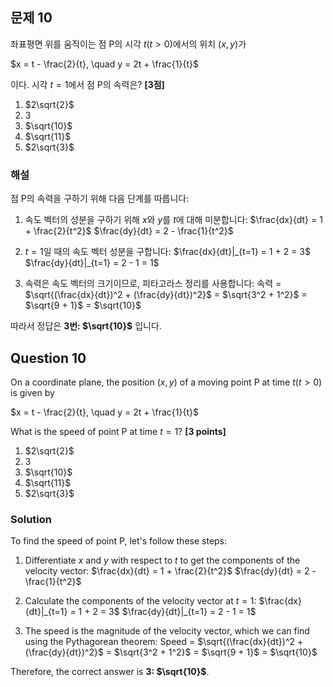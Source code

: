 ## 문제 10

좌표평면 위를 움직이는 점 P의 시각 $t (t > 0)$에서의 위치 $(x, y)$가

$x = t - \frac{2}{t}, \quad y = 2t + \frac{1}{t}$

이다. 시각 $t = 1$에서 점 P의 속력은? **[3점]**

1. $2\sqrt{2}$
2. $3$
3. $\sqrt{10}$
4. $\sqrt{11}$
5. $2\sqrt{3}$

### 해설

점 P의 속력을 구하기 위해 다음 단계를 따릅니다:

1) 속도 벡터의 성분을 구하기 위해 $x$와 $y$를 $t$에 대해 미분합니다:
   $\frac{dx}{dt} = 1 + \frac{2}{t^2}$
   $\frac{dy}{dt} = 2 - \frac{1}{t^2}$

2) $t = 1$일 때의 속도 벡터 성분을 구합니다:
   $\frac{dx}{dt}|_{t=1} = 1 + 2 = 3$
   $\frac{dy}{dt}|_{t=1} = 2 - 1 = 1$

3) 속력은 속도 벡터의 크기이므로, 피타고라스 정리를 사용합니다:
   속력 = $\sqrt{(\frac{dx}{dt})^2 + (\frac{dy}{dt})^2}$
        = $\sqrt{3^2 + 1^2}$
        = $\sqrt{9 + 1}$
        = $\sqrt{10}$

따라서 정답은 **3번: $\sqrt{10}$** 입니다.

## Question 10

On a coordinate plane, the position $(x, y)$ of a moving point P at time $t (t > 0)$ is given by

$x = t - \frac{2}{t}, \quad y = 2t + \frac{1}{t}$

What is the speed of point P at time $t = 1$? **[3 points]**

1. $2\sqrt{2}$
2. $3$
3. $\sqrt{10}$
4. $\sqrt{11}$
5. $2\sqrt{3}$

### Solution

To find the speed of point P, let's follow these steps:

1) Differentiate $x$ and $y$ with respect to $t$ to get the components of the velocity vector:
   $\frac{dx}{dt} = 1 + \frac{2}{t^2}$
   $\frac{dy}{dt} = 2 - \frac{1}{t^2}$

2) Calculate the components of the velocity vector at $t = 1$:
   $\frac{dx}{dt}|_{t=1} = 1 + 2 = 3$
   $\frac{dy}{dt}|_{t=1} = 2 - 1 = 1$

3) The speed is the magnitude of the velocity vector, which we can find using the Pythagorean theorem:
   Speed = $\sqrt{(\frac{dx}{dt})^2 + (\frac{dy}{dt})^2}$
         = $\sqrt{3^2 + 1^2}$
         = $\sqrt{9 + 1}$
         = $\sqrt{10}$

Therefore, the correct answer is **3: $\sqrt{10}$**.